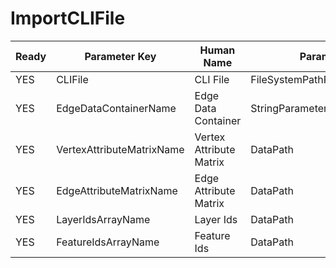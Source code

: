 # ImportCLIFile

| Ready | Parameter Key | Human Name | Parameter Type | Parameter Class |
|-------|---------------|------------|-----------------|----------------|
| YES | CLIFile | CLI File | FileSystemPathParameter::ValueType | FileSystemPathParameter |
| YES | EdgeDataContainerName | Edge Data Container | StringParameter::ValueType | StringParameter |
| YES | VertexAttributeMatrixName | Vertex Attribute Matrix | DataPath | ArrayCreationParameter |
| YES | EdgeAttributeMatrixName | Edge Attribute Matrix | DataPath | ArrayCreationParameter |
| YES | LayerIdsArrayName | Layer Ids | DataPath | ArrayCreationParameter |
| YES | FeatureIdsArrayName | Feature Ids | DataPath | ArrayCreationParameter |
